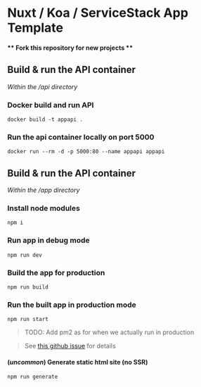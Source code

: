 # Nuxt / Koa / ServiceStack App Template

#### ** Fork this repository for new projects **

## Build & run the API container

_Within the /api directory_

### Docker build and run API
`docker build -t appapi .`

### Run the api container locally on port 5000
`docker run --rm -d -p 5000:80 --name appapi appapi`


## Build & run the API container

_Within the /app directory_

### Install node modules

`npm i`

### Run app in debug mode
`npm run dev`

### Build the app for production
`npm run build`

### Run the built app in production mode
`npm run start`

> TODO: Add pm2 as for when we actually run in production

>See [this github issue][github] for details

#### (*uncommon*) Generate static html site (no SSR) 
`npm run generate`


[github]: https://github.com/nuxt/nuxt.js/issues/1541#issuecomment-407680726